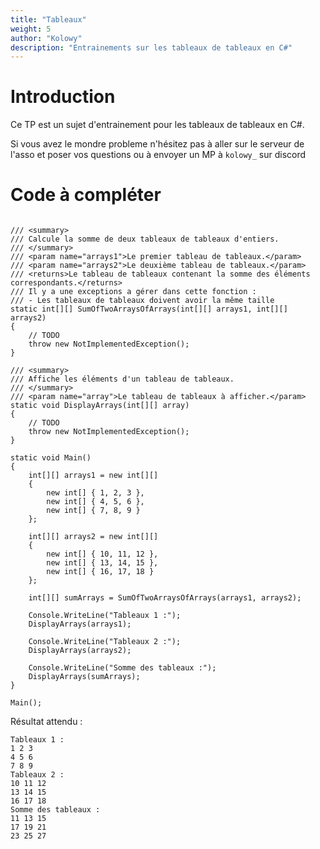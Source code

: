 ```yaml
---
title: "Tableaux"
weight: 5
author: "Kolowy"
description: "Entrainements sur les tableaux de tableaux en C#"
---
```

# Introduction

Ce TP est un sujet d'entrainement pour les tableaux de tableaux en C#.

Si vous avez le mondre probleme n'hésitez pas à aller sur le serveur de l'asso et poser vos questions ou à envoyer un MP à `kolowy_` sur discord

# Code à compléter

```

/// <summary>
/// Calcule la somme de deux tableaux de tableaux d'entiers.
/// </summary>
/// <param name="arrays1">Le premier tableau de tableaux.</param>
/// <param name="arrays2">Le deuxième tableau de tableaux.</param>
/// <returns>Le tableau de tableaux contenant la somme des éléments correspondants.</returns>
/// Il y a une exceptions a gérer dans cette fonction :
/// - Les tableaux de tableaux doivent avoir la même taille
static int[][] SumOfTwoArraysOfArrays(int[][] arrays1, int[][] arrays2)
{
    // TODO
    throw new NotImplementedException();
}

/// <summary>
/// Affiche les éléments d'un tableau de tableaux.
/// </summary>
/// <param name="array">Le tableau de tableaux à afficher.</param>
static void DisplayArrays(int[][] array)
{
    // TODO
    throw new NotImplementedException();
}

static void Main()
{
    int[][] arrays1 = new int[][]
    {
        new int[] { 1, 2, 3 },
        new int[] { 4, 5, 6 },
        new int[] { 7, 8, 9 }
    };

    int[][] arrays2 = new int[][]
    {
        new int[] { 10, 11, 12 },
        new int[] { 13, 14, 15 },
        new int[] { 16, 17, 18 }
    };

    int[][] sumArrays = SumOfTwoArraysOfArrays(arrays1, arrays2);

    Console.WriteLine("Tableaux 1 :");
    DisplayArrays(arrays1);

    Console.WriteLine("Tableaux 2 :");
    DisplayArrays(arrays2);

    Console.WriteLine("Somme des tableaux :");
    DisplayArrays(sumArrays);
}

Main();
```


Résultat attendu : 
```
Tableaux 1 :
1 2 3
4 5 6
7 8 9
Tableaux 2 :
10 11 12
13 14 15
16 17 18
Somme des tableaux :
11 13 15
17 19 21
23 25 27
```
